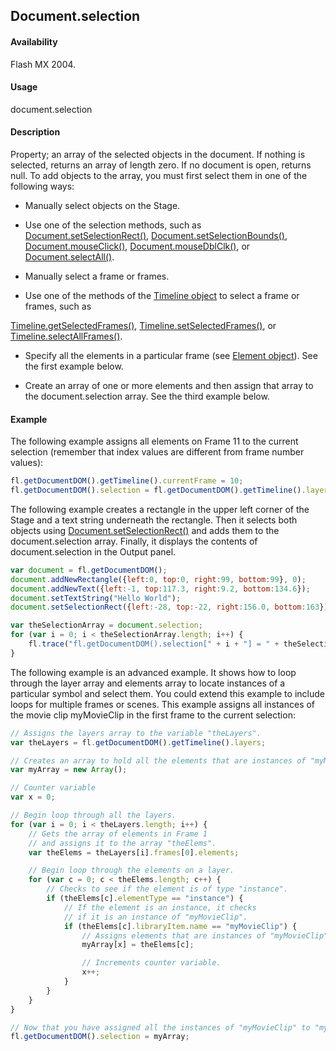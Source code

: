 ## Document.selection

#### Availability

Flash MX 2004.

#### Usage

document.selection

#### Description

Property; an array of the selected objects in the document. If nothing is selected, returns an array of length zero. If no document is open, returns null.
To add objects to the array, you must first select them in one of the following ways:

- Manually select objects on the Stage.

- Use one of the selection methods, such as [Document.setSelectionRect()](../Document_object/Document9689.md), [Document.setSelectionBounds()](../Document_object/Document9658.md), [Document.mouseClick()](../Document_object/Document130.md), [Document.mouseDblClk()](../Document_object/Document140.md), or [Document.selectAll()](../Document_object/Document420.md).

- Manually select a frame or frames.

- Use one of the methods of the [Timeline object](../Timeline_object/Timeline_summary.md) to select a frame or frames, such as

[Timeline.getSelectedFrames()](../Timeline_object/Timeline25.md), [Timeline.setSelectedFrames()](../Timeline_object/Timeline46.md), or [Timeline.selectAllFrames()](../Timeline_object/Timeline42.md).

- Specify all the elements in a particular frame (see [Element object](../Element_object/Element_summary.md)). See the first example below.

- Create an array of one or more elements and then assign that array to the document.selection array. See the third example below.

#### Example

The following example assigns all elements on Frame 11 to the current selection (remember that index values are different from frame number values):

```javascript
fl.getDocumentDOM().getTimeline().currentFrame = 10;
fl.getDocumentDOM().selection = fl.getDocumentDOM().getTimeline().layers[0].frames[10].elements;
```

The following example creates a rectangle in the upper left corner of the Stage and a text string underneath the rectangle. Then it selects both objects using [Document.setSelectionRect()](../Document_object/Document9689.md) and adds them to the document.selection array. Finally, it displays the contents of document.selection in the Output panel.

```javascript
var document = fl.getDocumentDOM();
document.addNewRectangle({left:0, top:0, right:99, bottom:99}, 0);
document.addNewText({left:-1, top:117.3, right:9.2, bottom:134.6});
document.setTextString("Hello World"); 
document.setSelectionRect({left:-28, top:-22, right:156.0, bottom:163});

var theSelectionArray = document.selection;
for (var i = 0; i < theSelectionArray.length; i++) {
    fl.trace("fl.getDocumentDOM().selection[" + i + "] = " + theSelectionArray[i]);
}
```

The following example is an advanced example. It shows how to loop through the layer array and elements array to locate instances of a particular symbol and select them. You could extend this example to include loops for multiple frames or scenes. This example assigns all instances of the movie clip myMovieClip in the first frame to the current selection:

```javascript
// Assigns the layers array to the variable "theLayers".
var theLayers = fl.getDocumentDOM().getTimeline().layers;

// Creates an array to hold all the elements that are instances of "myMovieClip".
var myArray = new Array();

// Counter variable
var x = 0;

// Begin loop through all the layers.
for (var i = 0; i < theLayers.length; i++) {
    // Gets the array of elements in Frame 1
    // and assigns it to the array "theElems".
    var theElems = theLayers[i].frames[0].elements;

    // Begin loop through the elements on a layer.
    for (var c = 0; c < theElems.length; c++) {
        // Checks to see if the element is of type "instance".
        if (theElems[c].elementType == "instance") {
            // If the element is an instance, it checks
            // if it is an instance of "myMovieClip".
            if (theElems[c].libraryItem.name == "myMovieClip") {
                // Assigns elements that are instances of "myMovieClip" to "myArray".
                myArray[x] = theElems[c];

                // Increments counter variable.
                x++;
            }
        }
    }
}

// Now that you have assigned all the instances of "myMovieClip" to "myArray", you then set the document.selection array equal to myArray. This selects the objects on the Stage.
fl.getDocumentDOM().selection = myArray;
```
